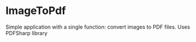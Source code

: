 # ImageToPdf
Simple application with a single function: convert images to PDF files. Uses PDFSharp library
